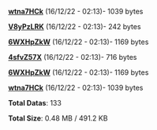 [**wtna7HCk**](/data/wtna7HCk.txt) (16/12/22 - 02:13)- 1039 bytes

[**V8yPzLRK**](/data/V8yPzLRK.txt) (16/12/22 - 02:13)- 242 bytes

[**6WXHpZkW**](/data/6WXHpZkW.txt) (16/12/22 - 02:13)- 1169 bytes

[**4sfvZ57X**](/data/4sfvZ57X.txt) (16/12/22 - 02:13)- 716 bytes

[**6WXHpZkW**](/data/6WXHpZkW.txt) (16/12/22 - 02:13)- 1169 bytes

[**wtna7HCk**](/data/wtna7HCk.txt) (16/12/22 - 02:13)- 1039 bytes

**Total Datas**: 133

**Total Size**: 0.48 MB / 491.2 KB